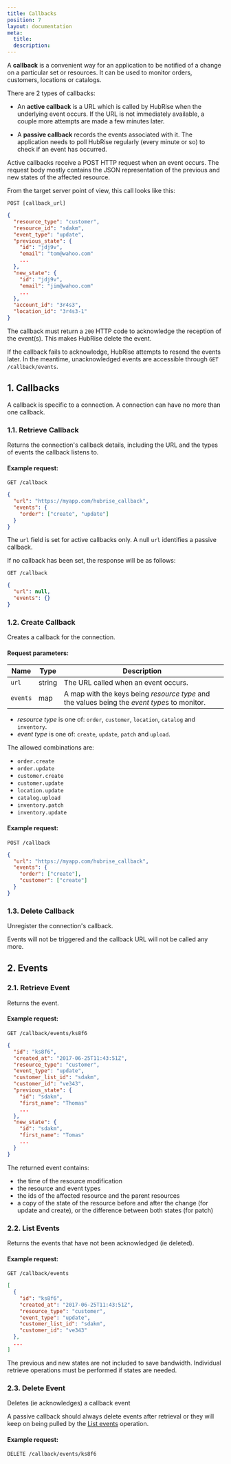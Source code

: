 ```yaml
---
title: Callbacks
position: 7
layout: documentation
meta:
  title:
  description:
---
```


A **callback** is a convenient way for an application to be notified of a change on a particular set or resources. It can be used to monitor orders, customers, locations or catalogs.

There are 2 types of callbacks:

- An **active callback** is a URL which is called by HubRise when the underlying event occurs. If the URL is not immediately available, a couple more attempts are made a few minutes later.

- A **passive callback** records the events associated with it. The application needs to poll HubRise regularly (every minute or so) to check if an event has occurred.

Active callbacks receive a POST HTTP request when an event occurs. The request body mostly contains the JSON representation of the previous and new states of the affected resource.

From the target server point of view, this call looks like this:

`POST [callback_url]`

```json
{
  "resource_type": "customer",
  "resource_id": "sdakm",
  "event_type": "update",
  "previous_state": {
    "id": "jdj9v",
    "email": "tom@wahoo.com"
    ...
  },
  "new_state": {
    "id": "jdj9v",
    "email": "jim@wahoo.com"
    ...
  },
  "account_id": "3r4s3",
  "location_id": "3r4s3-1"
}
```

The callback must return a `200` HTTP code to acknowledge the reception of the event(s). This makes HubRise delete the event.

If the callback fails to acknowledge, HubRise attempts to resend the events later. In the meantime, unacknowledged events are accessible through `GET /callback/events`.

## 1. Callbacks

A callback is specific to a connection. A connection can have no more than one callback.

### 1.1. Retrieve Callback

Returns the connection's callback details, including the URL and the types of events the callback listens to.

<CallSummaryTable
  endpoint="GET /callback"
  accessLevel="location, account"
/>

#### Example request:

`GET /callback`

```json
{
  "url": "https://myapp.com/hubrise_callback",
  "events": {
    "order": ["create", "update"]
  }
}
```

The `url` field is set for active callbacks only. A null `url` identifies a passive callback.

If no callback has been set, the response will be as follows:

`GET /callback`

```json
{
  "url": null,
  "events": {}
}
```

### 1.2. Create Callback

Creates a callback for the connection.

<CallSummaryTable
  endpoint="POST /callback"
  accessLevel="location, account"
/>

#### Request parameters:

| Name     | Type   | Description                                                                                  |
| -------- | ------ | -------------------------------------------------------------------------------------------- |
| `url`    | string | The URL called when an event occurs.                                                         |
| `events` | map    | A map with the keys being _resource type_ and the values being the *event type*s to monitor. |

- _resource type_ is one of: `order`, `customer`, `location`, `catalog` and `inventory`.
- _event type_ is one of: `create`, `update`, `patch` and `upload`.

The allowed combinations are:

- `order.create`
- `order.update`
- `customer.create`
- `customer.update`
- `location.update`
- `catalog.upload`
- `inventory.patch`
- `inventory.update`

#### Example request:

`POST /callback`

```json
{
  "url": "https://myapp.com/hubrise_callback",
  "events": {
    "order": ["create"],
    "customer": ["create"]
  }
}
```

### 1.3. Delete Callback

Unregister the connection's callback.

Events will not be triggered and the callback URL will not be called any more.

<CallSummaryTable
  endpoint="DELETE /callback"
  accessLevel="location, account"
/>

## 2. Events

### 2.1. Retrieve Event

Returns the event.

<CallSummaryTable
  endpoint="GET /callback/events/:event_id"
  accessLevel="location, account"
/>

#### Example request:

`GET /callback/events/ks8f6`

```json
{
  "id": "ks8f6",
  "created_at": "2017-06-25T11:43:51Z",
  "resource_type": "customer",
  "event_type": "update",
  "customer_list_id": "sdakm",
  "customer_id": "ve343",
  "previous_state": {
    "id": "sdakm",
    "first_name": "Thomas"
    ...
  },
  "new_state": {
    "id": "sdakm",
    "first_name": "Tomas"
    ...
  }
}
```

The returned event contains:

- the time of the resource modification
- the resource and event types
- the ids of the affected resource and the parent resources
- a copy of the state of the resource before and after the change (for update and create), or the difference between both states (for patch)

### 2.2. List Events

Returns the events that have not been acknowledged (ie deleted).

<CallSummaryTable
  endpoint="GET /callback/events"
  accessLevel="location, account"
/>

#### Example request:

`GET /callback/events`

```json
[
  {
    "id": "ks8f6",
    "created_at": "2017-06-25T11:43:51Z",
    "resource_type": "customer",
    "event_type": "update",
    "customer_list_id": "sdakm",
    "customer_id": "ve343"
  },
  ...
]
```

The previous and new states are not included to save bandwidth. Individual retrieve operations must be performed if states are needed.

### 2.3. Delete Event

Deletes (ie acknowledges) a callback event

A passive callback should always delete events after retrieval or they will keep on being pulled by the [List events](#22-list-events) operation.

<CallSummaryTable
  endpoint="DELETE /callback/events/:event_id"
  accessLevel="location, account"
/>

#### Example request:

`DELETE /callback/events/ks8f6`
